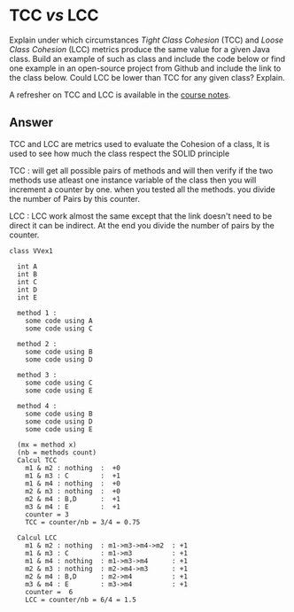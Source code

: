 # TCC *vs* LCC

Explain under which circumstances *Tight Class Cohesion* (TCC) and *Loose Class Cohesion* (LCC) metrics produce the same value for a given Java class. Build an example of such as class and include the code below or find one example in an open-source project from Github and include the link to the class below. Could LCC be lower than TCC for any given class? Explain.

A refresher on TCC and LCC is available in the [course notes](https://oscarlvp.github.io/vandv-classes/#cohesion-graph).

## Answer

TCC and LCC are metrics used to evaluate the Cohesion of a class, It is used to see how much the class respect the SOLID principle

TCC : will get all possible pairs of methods and will then verify if the two methods use atleast one instance variable of the class
then you will increment a counter by one. when you tested all the methods. you divide the number of Pairs by this counter.

LCC : LCC work almost the same except that the link doesn't need to be direct it can be indirect. At the end you divide the number of pairs by the counter.

```
class VVex1

  int A
  int B
  int C
  int D
  int E

  method 1 :
    some code using A
    some code using C

  method 2 :
    some code using B
    some code using D

  method 3 :
    some code using C
    some code using E
    
  method 4 :
    some code using B
    some code using D
    some code using E

  (mx = method x)
  (nb = methods count)
  Calcul TCC 
    m1 & m2 : nothing  :  +0
    m1 & m3 : C        :  +1
    m1 & m4 : nothing  :  +0
    m2 & m3 : nothing  :  +0
    m2 & m4 : B,D      :  +1
    m3 & m4 : E        :  +1
    counter = 3 
    TCC = counter/nb = 3/4 = 0.75
    
  Calcul LCC
    m1 & m2 : nothing  : m1->m3->m4->m2  : +1
    m1 & m3 : C        : m1->m3          : +1
    m1 & m4 : nothing  : m1->m3->m4      : +1
    m2 & m3 : nothing  : m2->m4->m3      : +1
    m2 & m4 : B,D      : m2->m4          : +1
    m3 & m4 : E        : m3->m4          : +1
    counter =  6
    LCC = counter/nb = 6/4 = 1.5
```
